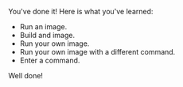 You've done it! Here is what you've learned:
- Run an image.
- Build and image.
- Run your own image.
- Run your own image with a different command.
- Enter a command.

Well done!
